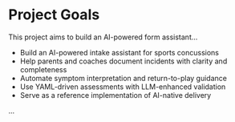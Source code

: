 
# Project Goals
This project aims to build an AI-powered form assistant...
- Build an AI-powered intake assistant for sports concussions
- Help parents and coaches document incidents with clarity and completeness
- Automate symptom interpretation and return-to-play guidance
- Use YAML-driven assessments with LLM-enhanced validation
- Serve as a reference implementation of AI-native delivery

...